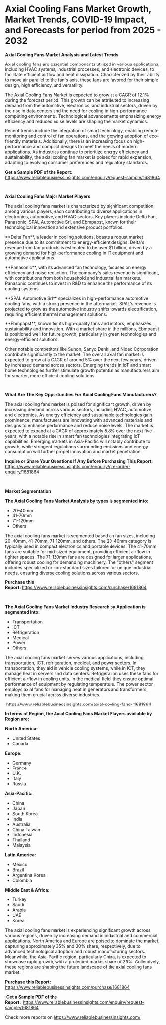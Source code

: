 <p><h1>Axial Cooling Fans Market Growth, Market Trends, COVID-19 Impact, and Forecasts for period from 2025 - 2032</h1></p><p><strong>Axial Cooling Fans Market Analysis and Latest Trends</strong></p>
<p><p>Axial cooling fans are essential components utilized in various applications, including HVAC systems, industrial processes, and electronic devices, to facilitate efficient airflow and heat dissipation. Characterized by their ability to move air parallel to the fan's axis, these fans are favored for their simple design, high efficiency, and versatility.</p><p>The Axial Cooling Fans Market is expected to grow at a CAGR of 12.1% during the forecast period. This growth can be attributed to increasing demand from the automotive, electronics, and industrial sectors, driven by the rise in data centers and the need for cooling in high-performance computing environments. Technological advancements emphasizing energy efficiency and reduced noise levels are shaping the market dynamics.</p><p>Recent trends include the integration of smart technology, enabling remote monitoring and control of fan operations, and the growing adoption of eco-friendly materials. Additionally, there is an increasing focus on high-performance and compact designs to meet the needs of modern applications. As industries continue to prioritize energy efficiency and sustainability, the axial cooling fan market is poised for rapid expansion, adapting to evolving consumer preferences and regulatory standards.</p></p>
<p><strong>Get a Sample PDF of the Report:&nbsp;</strong> <a href="https://www.reliablebusinessinsights.com/enquiry/request-sample/1681864?utm_campaign=3273&utm_medium=2&utm_source=Github&utm_content=ia&utm_term=24032025&utm_id=axial-cooling-fans">https://www.reliablebusinessinsights.com/enquiry/request-sample/1681864</a></p>
<p>&nbsp;</p>
<p><strong>Axial Cooling Fans Major Market Players</strong></p>
<p><p>The axial cooling fans market is characterized by significant competition among various players, each contributing to diverse applications in electronics, automotive, and HVAC sectors. Key players include Delta Fan, Panasonic, SPAL Automotive Srl, and Ebmpapst, known for their technological innovation and extensive product portfolios.</p><p>**Delta Fan**, a leader in cooling solutions, boasts a robust market presence due to its commitment to energy-efficient designs. Delta's revenue from fan products is estimated to be over $1 billion, driven by a growing demand for high-performance cooling in IT equipment and automotive applications. </p><p>**Panasonic**, with its advanced fan technology, focuses on energy efficiency and noise reduction. The company's sales revenue is significant, with contributions from both household and industrial fan markets. Panasonic continues to invest in R&D to enhance the performance of its cooling systems.</p><p>**SPAL Automotive Srl** specializes in high-performance automotive cooling fans, with a strong presence in the aftermarket. SPAL's revenue is projected to grow as the automotive industry shifts towards electrification, requiring efficient thermal management solutions.</p><p>**Ebmpapst**, known for its high-quality fans and motors, emphasizes sustainability and innovation. With a market share in the millions, Ebmpapst is positioned well for future growth, particularly in green technologies and energy-efficient solutions.</p><p>Other notable competitors like Sunon, Sanyo Denki, and Nidec Corporation contribute significantly to the market. The overall axial fan market is expected to grow at a CAGR of around 5% over the next few years, driven by increased demand across sectors. Emerging trends in IoT and smart home technologies further stimulate growth potential as manufacturers aim for smarter, more efficient cooling solutions.</p></p>
<p>&nbsp;</p>
<p><strong>What Are The Key Opportunities For Axial Cooling Fans Manufacturers?</strong></p>
<p><p>The axial cooling fans market is poised for significant growth, driven by increasing demand across various sectors, including HVAC, automotive, and electronics. As energy efficiency and sustainable technologies gain prominence, manufacturers are innovating with advanced materials and designs to enhance performance and reduce noise levels. The market is expected to expand at a CAGR of approximately 5.8% over the next five years, with a notable rise in smart fan technologies integrating IoT capabilities. Emerging markets in Asia-Pacific will notably contribute to growth, while stringent regulations surrounding emissions and energy consumption will further propel innovation and market penetration.</p></p>
<p><strong>Inquire or Share Your Questions If Any Before Purchasing This Report:</strong> <a href="https://www.reliablebusinessinsights.com/enquiry/pre-order-enquiry/1681864?utm_campaign=3273&utm_medium=2&utm_source=Github&utm_content=ia&utm_term=24032025&utm_id=axial-cooling-fans">https://www.reliablebusinessinsights.com/enquiry/pre-order-enquiry/1681864</a></p>
<p>&nbsp;</p>
<p><strong>Market Segmentation</strong></p>
<p><strong>The Axial Cooling Fans Market Analysis by types is segmented into:</strong></p>
<p><ul><li>20-40mm</li><li>41-70mm</li><li>71-120mm</li><li>Others</li></ul></p>
<p><p>The axial cooling fans market is segmented based on fan sizes, including 20-40mm, 41-70mm, 71-120mm, and others. The 20-40mm category is typically used in compact electronics and portable devices. The 41-70mm fans are suitable for mid-sized equipment, providing efficient airflow in tighter spaces. The 71-120mm fans are designed for larger applications, offering robust cooling for demanding machinery. The "others" segment includes specialized or non-standard sizes tailored for unique industrial needs, ensuring diverse cooling solutions across various sectors.</p></p>
<p><strong>Purchase this Report:&nbsp;</strong><a href="https://www.reliablebusinessinsights.com/purchase/1681864?utm_campaign=3273&utm_medium=2&utm_source=Github&utm_content=ia&utm_term=24032025&utm_id=axial-cooling-fans">https://www.reliablebusinessinsights.com/purchase/1681864</a></p>
<p>&nbsp;</p>
<p><strong>The Axial Cooling Fans Market Industry Research by Application is segmented into:</strong></p>
<p><ul><li>Transportation</li><li>ICT</li><li>Refrigeration</li><li>Medical</li><li>Power</li><li>Others</li></ul></p>
<p><p>The axial cooling fans market serves various applications, including transportation, ICT, refrigeration, medical, and power sectors. In transportation, they aid in vehicle cooling systems, while in ICT, they manage heat in servers and data centers. Refrigeration uses these fans for efficient airflow in cooling units. In the medical field, they ensure optimal performance of equipment by regulating temperature. The power sector employs axial fans for managing heat in generators and transformers, making them crucial across diverse industries.</p></p>
<p><a href="https://www.reliablebusinessinsights.com/axial-cooling-fans-r1681864?utm_campaign=3273&utm_medium=2&utm_source=Github&utm_content=ia&utm_term=24032025&utm_id=axial-cooling-fans">&nbsp;https://www.reliablebusinessinsights.com/axial-cooling-fans-r1681864</a></p>
<p><strong>In terms of Region, the Axial Cooling Fans Market Players available by Region are:</strong></p>
<p>
    <p> <strong> North America: </strong>
        <ul>
            <li>United States</li>
            <li>Canada</li>
        </ul>
        </p> 
    <p> <strong> Europe: </strong>
        <ul>
            <li>Germany</li>
            <li>France</li>
            <li>U.K.</li>
            <li>Italy</li>
            <li>Russia</li>
        </ul>
        </p> 
    <p> <strong> Asia-Pacific: </strong>
        <ul>
            <li>China</li>
            <li>Japan</li>
            <li>South Korea</li>
            <li>India</li>
            <li>Australia</li>
            <li>China Taiwan</li>
            <li>Indonesia</li>
            <li>Thailand</li>
            <li>Malaysia</li>
        </ul>
        </p> 
    <p> <strong> Latin America: </strong>
        <ul>
            <li>Mexico</li>
            <li>Brazil</li>
            <li>Argentina Korea</li>
            <li>Colombia</li>
        </ul>
        </p> 
    <p> <strong> Middle East & Africa: </strong>
        <ul>
            <li>Turkey</li>
            <li>Saudi</li>
            <li>Arabia</li>
            <li>UAE</li>
            <li>Korea</li>
        </ul>
    </p>
    </p>
<p><p>The axial cooling fans market is experiencing significant growth across various regions, driven by increasing demand in industrial and commercial applications. North America and Europe are poised to dominate the market, capturing approximately 35% and 30% share, respectively, due to advanced technological adoption and robust manufacturing sectors. Meanwhile, the Asia-Pacific region, particularly China, is expected to showcase rapid growth, with a projected market share of 25%. Collectively, these regions are shaping the future landscape of the axial cooling fans market.</p></p>
<p><strong>Purchase this Report: </strong><a href="https://www.reliablebusinessinsights.com/purchase/1681864?utm_campaign=3273&utm_medium=2&utm_source=Github&utm_content=ia&utm_term=24032025&utm_id=axial-cooling-fans">https://www.reliablebusinessinsights.com/purchase/1681864</a></p>
<p>&nbsp;<strong>Get a Sample PDF of the Report:&nbsp;&nbsp;</strong><a href="https://www.reliablebusinessinsights.com/enquiry/request-sample/1681864?utm_campaign=3273&utm_medium=2&utm_source=Github&utm_content=ia&utm_term=24032025&utm_id=axial-cooling-fans">https://www.reliablebusinessinsights.com/enquiry/request-sample/1681864</a></p>
<p><strong></strong></p>
<p>Check more reports on <a href="https://www.reliablebusinessinsights.com/?utm_campaign=3273&utm_medium=2&utm_source=Github&utm_content=ia&utm_term=24032025&utm_id=axial-cooling-fans">https://www.reliablebusinessinsights.com/</a></p>